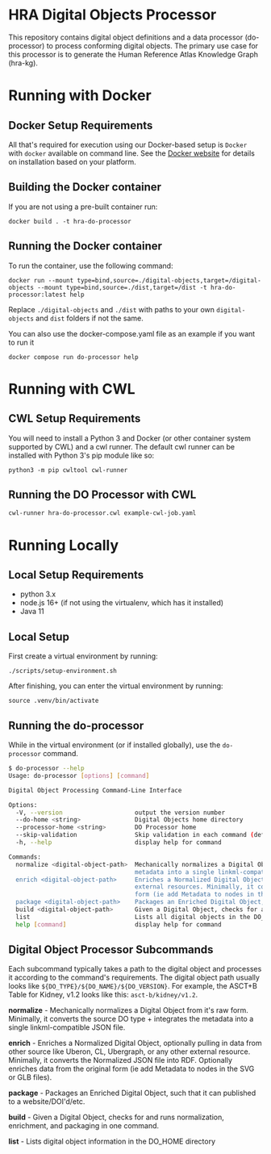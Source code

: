 # HRA Digital Objects Processor

This repository contains digital object definitions and a data processor (do-processor) to process conforming digital objects. The primary use case for this processor is to generate the Human Reference Atlas Knowledge Graph (hra-kg).

# Running with Docker

## Docker Setup Requirements

All that's required for execution using our Docker-based setup is `Docker` with `docker` available on command line. See the [Docker website](https://docs.docker.com/engine/install/) for details on installation based on your platform.

## Building the Docker container

If you are not using a pre-built container run:

`docker build . -t hra-do-processor`

## Running the Docker container

To run the container, use the following command:

`docker run --mount type=bind,source=./digital-objects,target=/digital-objects --mount type=bind,source=./dist,target=/dist -t hra-do-processor:latest help`

Replace `./digital-objects` and `./dist` with paths to your own `digital-objects` and `dist` folders if not the same.

You can also use the docker-compose.yaml file as an example if you want to run it

`docker compose run do-processor help`

# Running with CWL

## CWL Setup Requirements

You will need to install a Python 3 and Docker (or other container system supported by CWL) and a cwl runner. The default cwl runner can be installed with Python 3's pip module like so:

`python3 -m pip cwltool cwl-runner`

## Running the DO Processor with CWL

`cwl-runner hra-do-processor.cwl example-cwl-job.yaml`

# Running Locally

## Local Setup Requirements

- python 3.x
- node.js 16+ (if not using the virtualenv, which has it installed)
- Java 11

## Local Setup

First create a virtual environment by running:

`./scripts/setup-environment.sh`

After finishing, you can enter the virtual environment by running:

`source .venv/bin/activate`

## Running the do-processor

While in the virtual environment (or if installed globally), use the `do-processor` command.

```bash
$ do-processor --help
Usage: do-processor [options] [command]

Digital Object Processing Command-Line Interface

Options:
  -V, --version                    output the version number
  --do-home <string>               Digital Objects home directory
  --processor-home <string>        DO Processor home
  --skip-validation                Skip validation in each command (default: false)
  -h, --help                       display help for command

Commands:
  normalize <digital-object-path>  Mechanically normalizes a Digital Object from it's raw form. Minimally, it converts the source DO type + integrates the
                                   metadata into a single linkml-compatible JSON file.
  enrich <digital-object-path>     Enriches a Normalized Digital Object, optionally pulling in data from other sources like Uberon, CL, Ubergraph, or other
                                   external resources. Minimally, it converts the Normalized JSON file into RDF. Optionally enriches data from the original
                                   form (ie add Metadata to nodes in the SVG or GLB files).
  package <digital-object-path>    Packages an Enriched Digital Object, such that it can published to a website/DOI'd/etc and used
  build <digital-object-path>      Given a Digital Object, checks for and runs normalization, enrichment, and packaging in one command.
  list                             Lists all digital objects in the DO_HOME directory
  help [command]                   display help for command
```

## Digital Object Processor Subcommands

Each subcommand typically takes a path to the digital object and processes it according to the command's requirements. The digital object path usually looks like `${DO_TYPE}/${DO_NAME}/${DO_VERSION}`. For example, the ASCT+B Table for Kidney, v1.2 looks like this: `asct-b/kidney/v1.2`.

**normalize** - Mechanically normalizes a Digital Object from it's raw form. Minimally, it converts the source DO type + integrates the metadata into a single linkml-compatible JSON file.

**enrich** - Enriches a Normalized Digital Object, optionally pulling in data from other source like Uberon, CL, Ubergraph, or any other external resource. Minimally, it converts the Normalized JSON file into RDF. Optionally enriches data from the original form (ie add Metadata to nodes in the SVG or GLB files).

**package** - Packages an Enriched Digital Object, such that it can published to a website/DOI'd/etc.

**build** - Given a Digital Object, checks for and runs normalization, enrichment, and packaging in one command.

**list** - Lists digital object information in the DO_HOME directory
